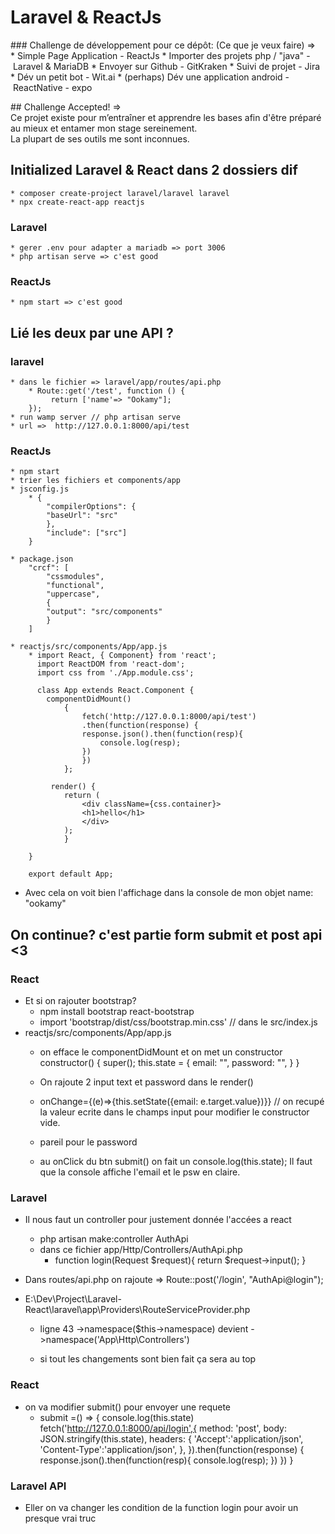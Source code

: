 # Laravel & ReactJs

### Challenge de développement pour ce dépôt: (Ce que je veux faire)
=> * Simple Page Application - ReactJs
* Importer des projets php / "java" - Laravel & MariaDB
* Envoyer sur Github - GitKraken
* Suivi de projet - Jira
* Dév un petit bot - Wit.ai
* (perhaps) Dév une application android - ReactNative - expo

## Challenge Accepted!
=> Ce projet existe pour m’entraîner et apprendre les bases afin d'être préparé au mieux et entamer mon stage sereinement.
La plupart de ses outils me sont inconnues.

## Initialized Laravel & React dans 2 dossiers dif

    * composer create-project laravel/laravel laravel
    * npx create-react-app reactjs

### Laravel

    * gerer .env pour adapter a mariadb => port 3006
    * php artisan serve => c'est good

### ReactJs

    * npm start => c'est good

## Lié les deux par une API ?

### laravel

    * dans le fichier => laravel/app/routes/api.php
        * Route::get('/test', function () {
             return ['name'=> "Ookamy"];
        });
    * run wamp server // php artisan serve
    * url =>  http://127.0.0.1:8000/api/test

### ReactJs

    * npm start
    * trier les fichiers et components/app
    * jsconfig.js
        * {
            "compilerOptions": {
            "baseUrl": "src"
            },
            "include": ["src"]
        }

    * package.json
        "crcf": [
            "cssmodules",
            "functional",
            "uppercase",
            {
            "output": "src/components"
            }
        ]

    * reactjs/src/components/App/app.js
        * import React, { Component} from 'react';
          import ReactDOM from 'react-dom';
          import css from './App.module.css';

          class App extends React.Component {
            componentDidMount()
                {
                    fetch('http://127.0.0.1:8000/api/test')
                    .then(function(response) {
                    response.json().then(function(resp){
                        console.log(resp);
                    })
                    })
                };

             render() {
                return (
                    <div className={css.container}>
                    <h1>hello</h1>
                    </div>
                );
                }

        }

        export default App;

 * Avec cela on voit bien l'affichage dans la console de mon objet name: "ookamy"

## On continue? c'est partie form submit et post api <3
     
### React

* Et si on rajouter bootstrap? 
    * npm install bootstrap react-bootstrap 
    * import 'bootstrap/dist/css/bootstrap.min.css' // dans le src/index.js
*  reactjs/src/components/App/app.js
    * on efface le componentDidMount et on met un constructor
        constructor() {
            super();
            this.state = {
            email: "",
            password: "",
            }
        }

    * On rajoute 2 input text et password  dans le render()
    * onChange={(e)=>{this.setState({email: e.target.value})}} // on recupé la valeur ecrite dans le champs input pour modifier le constructor vide.
    * pareil pour le password

    * au onClick du btn submit() on fait un console.log(this.state);
        Il faut que la console affiche  l'email et le psw en claire.


### Laravel
    
* Il nous faut un controller pour justement  donnée l'accées a react  
    * php artisan make:controller AuthApi
    * dans ce fichier app/Http/Controllers/AuthApi.php 
      *  function login(Request $request){
        return $request->input();
      }

* Dans routes/api.php on rajoute => Route::post('/login', "AuthApi@login");

* E:\Dev\Project\Laravel-React\laravel\app\Providers\RouteServiceProvider.php
    * ligne 43 ->namespace($this->namespace)  devient  ->namespace('App\Http\Controllers')

    * si tout les changements sont bien fait ça sera au top


### React

* on va modifier submit() pour envoyer une requete
     * submit =() => {
    console.log(this.state)
    fetch('http://127.0.0.1:8000/api/login',{
      method: 'post',
      body: JSON.stringify(this.state),
      headers: {
        'Accept':'application/json',
        'Content-Type':'application/json',
      },
    }).then(function(response) {
      response.json().then(function(resp){
          console.log(resp);
      })
      })
  }

### Laravel API
* Eller on va changer les condition de la function login pour avoir un presque vrai truc



